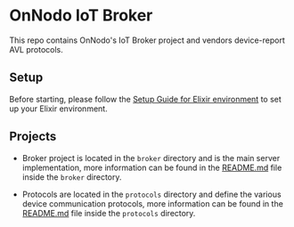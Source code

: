 # OnNodo IoT Broker

This repo contains OnNodo's IoT Broker project and vendors device-report AVL protocols.

## Setup

Before starting, please follow the [Setup Guide for Elixir environment](SETUP.md) to set up your Elixir environment.

## Projects

- Broker project is located in the `broker` directory and is the main server implementation, more information can be found in the [README.md](./broker/README.md) file inside the `broker` directory.

- Protocols are located in the `protocols` directory and define the various device communication protocols, more information can be found in the [README.md](./protocols/README.md) file inside the `protocols` directory.
